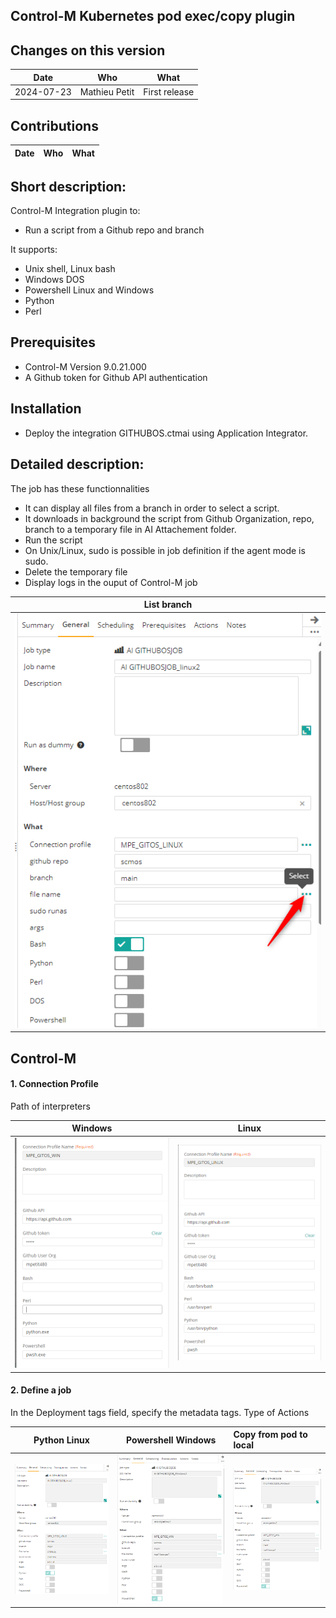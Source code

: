 ## Control-M Kubernetes pod exec/copy plugin
## Changes on this version

| Date | Who | What |
| - | - | - |
| 2024-07-23 | Mathieu Petit | First release |



## Contributions

| Date | Who | What |
| - | - | - |


## Short description:
Control-M Integration plugin to:
- Run a script from a Github repo and branch

It supports:
- Unix shell, Linux bash
- Windows DOS
- Powershell Linux and Windows
- Python
- Perl



## Prerequisites
- Control-M Version 9.0.21.000
- A Github token for Github API authentication

## Installation

- Deploy the integration GITHUBOS.ctmai using Application Integrator.
 
## Detailed description:

The job has these functionnalities
- It can display all files from a branch in order to select a script.
- It downloads in background the script from Github Organization, repo, branch to a temporary file in AI Attachement folder.
- Run the script
- On Unix/Linux, sudo is possible in job definition if the agent mode is sudo.
- Delete the temporary file
- Display logs in the ouput of Control-M job
 
 |       List branch     | 
|:----------------------:|
| ![](./images/job0.png) |

## Control-M

#### 1. Connection Profile 

Path of interpreters

|       Windows          | Linux                  | 
|:----------------------:|:----------------------:|
| ![](./images/cp1.png)  | ![](./images/cp2.png)  |

#### 2. Define a job
In the Deployment tags field, specify the metadata tags.
Type of Actions

|       Python Linux      | Powershell Windows    | Copy from pod to local |
|:----------------------:|:----------------------:|:-----------------------|
| ![](./images/job1.png) | ![](./images/job2.png) | ![](./images/job2.png) |
